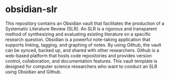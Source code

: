 # obsidian-slr

This repository contains an Obsidian vault that facilitates the production of a Systematic Literature Review (SLR). An SLR is a rigorous and transparent method of synthesizing and evaluating existing literature on a specific research question. Obsidian is a powerful note-taking application that supports linking, tagging, and graphing of notes. By using Github, the vault can be synced, backed up, and shared with other researchers. Github is a web-based platform that hosts code repositories and provides version control, collaboration, and documentation features. This vault template is designed for computer science researchers who want to conduct an SLR using Obsidian and Github.
